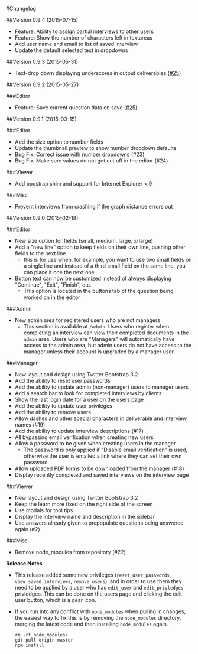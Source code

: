 #Changelog

##Version 0.9.4 (2015-07-15)

- Feature: Ability to assign partial interviews to other users
- Feature: Show the number of characters left in textareas
- Add user name and email to list of saved interview
- Update the default selected text in dropdowns

##Version 0.9.3 (2015-05-31)

- Text-drop down displaying underscores in output deliverables ([#25](https://github.com/ChrisZieba/LogicPull/issues/26))

##Version 0.9.2 (2015-05-27)

###Editor
- Feature: Save current question data on save ([#25](https://github.com/ChrisZieba/LogicPull/issues/25))

##Version 0.9.1 (2015-03-15)

###Editor
- Add the size option to number fields
- Update the thumbnail preview to show number dropdown defaults
- Bug Fix: Correct issue with number dropdowns (#23)
- Bug Fix: Make sure values do not get cut off in the editor (#24)

###Viewer
- Add boostrap shim and support for Internet Explorer < 9

###Misc
- Prevent interviews from crashing if the graph distance errors out

##Version 0.9.0 (2015-02-18)

###Editor

- New size option for fields (small, medium, large, x-large)
- Add a "new line" option to keep fields on their own line, pushing other fields to the next line
  - this is for use when, for example, you want to use two small fields on a single line and instead of a third small field on the same line, you can place it one the next one
- Button text can now be customized instead of always displaying "Continue", "Exit", "Finish", etc.
  - This option is located in the buttons tab of the question being worked on in the editor

###Admin

 - New admin area for registered users who are not managers
   - This section is available at `/admin`. Users who register when completing an interview can view their completed documents in the `admin` area. Users who are "Managers" will automatically have access to the admin area, but admin users do not have access to the manager unless their account is upgraded by a manager user. 

###Manager

- New layout and design using Twitter Bootstrap 3.2
- Add the ability to reset user passwords
- Add the ability to update admin (non-manager) users to manager users
- Add a search bar to look for completed interviews by clients
- Show the last login date for a user on the users page
- Add the ability to update user privileges
- Add the ability to remove users
- Allow dashes and other special characters in deliverable and interview names (#19)
- Add the ability to update interview descriptions (#17)
- All bypassing email verification when creating new users
- Allow a password to be given when creating users in the manager
  - The password is only applied if "Disable email verification" is used, otherwise the user is emailed a link where they can set their own password
- Allow uploaded PDF forms to be downloaded from the manager (#18)
- Display recently completed and saved interviews on the interview page

###Viewer

- New layout and design using Twitter Bootstrap 3.2
- Keep the learn more fixed on the right side of the screen
- Use modals for tool tips
- Display the interview name and description in the sidebar
- Use answers already given to prepopulate questions being answered again (#2)

###Misc

- Remove node_modules from repository (#22)

**Release Notes**

- This release added some new privileges (`reset_user_passwords`, `view_saved_interviews`, `remove_users`), and in order to use them they need to be applied by a user who has `edit_user` and `edit_privledges` privledges. This can be done on the users page and clicking the edit user button, which is a gear icon.
- If you run into any conflict with `node_modules` when pulling in changes, the easiest way to fix this is by removing the `node_modules` directory, merging the latest code and then installing `node_modules` again.

  ```
  rm -rf node_modules/
  git pull origin master
  npm install
  ```
